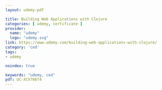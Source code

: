 ```yaml
---
layout: udemy-pdf

title: Building Web Applications with Clojure
categories: [ udemy, certificate ]
provider:
  name: "udemy"
  logo: "udemy.svg"
link: https://www.udemy.com/building-web-applications-with-clojure/
category: 'ced'
tags:
- udemy

noindex: true

keywords: "udemy, ced"
pdf: UC-XCV766T4
---
```

